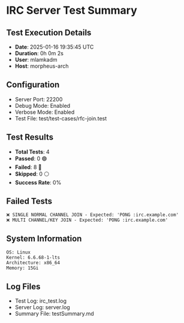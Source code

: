# IRC Server Test Summary
## Test Execution Details

- **Date**: 2025-01-16 19:35:45 UTC
- **Duration**: 0h 0m 2s
- **User**: mlamkadm
- **Host**: morpheus-arch

## Configuration
- Server Port: 22200
- Debug Mode: Enabled
- Verbose Mode: Enabled
- Test File: test/test-cases/rfc-join.test

## Test Results
- **Total Tests**: 4
- **Passed**: 0 🟢
- **Failed**: 8 🔴
- **Skipped**: 0 ⚪
- **Success Rate**: 0%

## Failed Tests
```
❌ SINGLE NORMAL CHANNEL JOIN - Expected: 'PONG :irc.example.com'
❌ MULTI CHANNEL/KEY JOIN - Expected: 'PONG :irc.example.com'
```

## System Information
```
OS: Linux
Kernel: 6.6.68-1-lts
Architecture: x86_64
Memory: 15Gi
```

## Log Files
- Test Log: irc_test.log
- Server Log: server.log
- Summary File: testSummary.md

